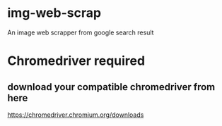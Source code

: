 # img-web-scrap
An image web scrapper from google search result
# Chromedriver required
## download your compatible chromedriver from here
https://chromedriver.chromium.org/downloads
